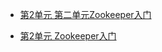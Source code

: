 * [第2单元 第二单元Zookeeper入门](Zookeeper入门.md#第二单元-zookeeper入门)


* [第2单元 Zookeeper入门](第二单元Zookeeper入门/Zookeeper入门.md#第二单元-zookeeper入门)

